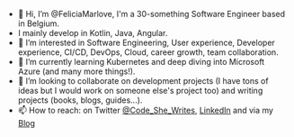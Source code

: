 - 👋 Hi, I’m @FeliciaMarlove, I'm a 30-something Software Engineer based in Belgium.
- I mainly develop in Kotlin, Java, Angular.
- 👀 I’m interested in Software Engineering, User experience, Developer experience, CI/CD, DevOps, Cloud, career growth, team collaboration.
- 🌱 I’m currently learning Kubernetes and deep diving into Microsoft Azure (and many more things!).
- 💞️ I’m looking to collaborate on development projects (I have tons of ideas but I would work on someone else's project too) and writing projects (books, blogs, guides...).
- 📫 How to reach: on Twitter [@Code_She_Writes](https://twitter.com/code_she_writes), [LinkedIn](https://www.linkedin.com/in/florence-mary-87397530/) and via my [Blog](https://thecodeshewrites.com/)

<!---
FeliciaMarlove/FeliciaMarlove is a ✨ special ✨ repository because its `README.md` (this file) appears on your GitHub profile.
You can click the Preview link to take a look at your changes.
--->
